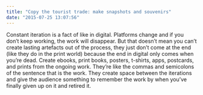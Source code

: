```yaml
---
title: "Copy the tourist trade: make snapshots and souvenirs"
date: "2015-07-25 13:07:56"
---
```


Constant iteration is a fact of like in digital. Platforms change and if
you don’t keep working, the work will disappear. But that doesn’t mean
you can’t create lasting artefacts out of the process, they just don’t
come at the end (like they do in the print world) because the end in
digital only comes when you’re dead. Create ebooks, print books,
posters, t-shirts, apps, postcards, and prints from the ongoing work.
They’re like the commas and semicolons of the sentence that is the work.
They create space between the iterations and give the audience something
to remember the work by when you’ve finally given up on it and retired
it.
